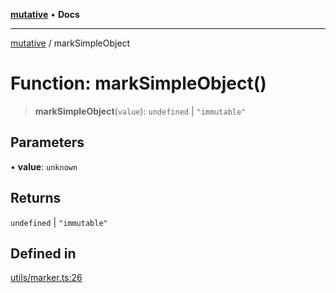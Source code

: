 [**mutative**](../README.md) • **Docs**

***

[mutative](../README.md) / markSimpleObject

# Function: markSimpleObject()

> **markSimpleObject**(`value`): `undefined` \| `"immutable"`

## Parameters

• **value**: `unknown`

## Returns

`undefined` \| `"immutable"`

## Defined in

[utils/marker.ts:26](https://github.com/unadlib/mutative/blob/4e5a64df3bd670123a9179420fc5820dbbf11915/src/utils/marker.ts#L26)
